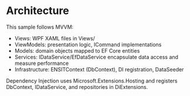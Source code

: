 # Architecture

This sample follows MVVM:
- Views: WPF XAML files in Views/
- ViewModels: presentation logic, ICommand implementations
- Models: domain objects mapped to EF Core entities
- Services: IDataService/EfDataService encapsulate data access and measure performance
- Infrastructure: ENSITContext (DbContext), DI registration, DataSeeder

Dependency Injection uses Microsoft.Extensions.Hosting and registers DbContext, IDataService, and repositories in DiExtensions.
